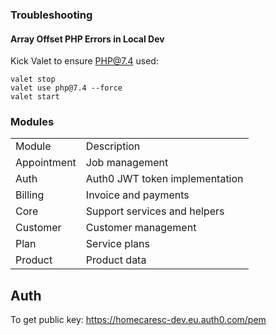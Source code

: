 ### Troubleshooting

#### Array Offset PHP Errors in Local Dev

Kick Valet to ensure PHP@7.4 used:

    valet stop
    valet use php@7.4 --force
    valet start

### Modules

<table>
<tr><td>Module</td><td>Description</td></tr>
<tr><td>Appointment</td><td>Job management</td></tr>
<tr><td>Auth</td><td>Auth0 JWT token implementation</td></tr>
<tr><td>Billing</td><td>Invoice and payments</td></tr>
<tr><td>Core</td><td>Support services and helpers</td></tr>
<tr><td>Customer</td><td>Customer management</td></tr>
<tr><td>Plan</td><td>Service plans</td></tr>
<tr><td>Product</td><td>Product data</td></tr>
</table>


## Auth

To get public key:
https://homecaresc-dev.eu.auth0.com/pem

